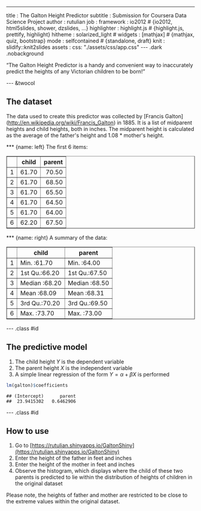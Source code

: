 ---
title       : The Galton Height Predictor
subtitle    : Submission for Coursera Data Science Project
author      : rutulian
job         : 
framework   : io2012        # {io2012, html5slides, shower, dzslides, ...}
highlighter : highlight.js  # {highlight.js, prettify, highlight}
hitheme     : solarized_light     # 
widgets     : [mathjax]            # {mathjax, quiz, bootstrap}
mode        : selfcontained # {standalone, draft}
knit        : slidify::knit2slides
assets      :
        css: "./assets/css/app.css"
--- .dark .nobackground


<q>The Galton Height Predictor is a handy and convenient way to inaccurately
predict the heights of any Victorian children to be born!</q>

--- &twocol

## The dataset
The data used to create this predictor was collected by [Francis Galton]
(http://en.wikipedia.org/wiki/Francis_Galton) in 1885.  It is a list of
midparent heights and child heights, both in inches.  The midparent height
is calculated as the average of the father's height and 1.08 * mother's height.

*** {name: left}
The first 6 items:
<!-- html table generated in R 3.1.2 by xtable 1.7-4 package -->
<!-- Thu Nov 20 18:00:50 2014 -->
<table border=1>
<tr> <th>  </th> <th> child </th> <th> parent </th>  </tr>
  <tr> <td align="right"> 1 </td> <td align="right"> 61.70 </td> <td align="right"> 70.50 </td> </tr>
  <tr> <td align="right"> 2 </td> <td align="right"> 61.70 </td> <td align="right"> 68.50 </td> </tr>
  <tr> <td align="right"> 3 </td> <td align="right"> 61.70 </td> <td align="right"> 65.50 </td> </tr>
  <tr> <td align="right"> 4 </td> <td align="right"> 61.70 </td> <td align="right"> 64.50 </td> </tr>
  <tr> <td align="right"> 5 </td> <td align="right"> 61.70 </td> <td align="right"> 64.00 </td> </tr>
  <tr> <td align="right"> 6 </td> <td align="right"> 62.20 </td> <td align="right"> 67.50 </td> </tr>
   </table>
*** {name: right}
A summary of the data:
<!-- html table generated in R 3.1.2 by xtable 1.7-4 package -->
<!-- Thu Nov 20 18:01:16 2014 -->
<table border=1>
<tr> <th>  </th> <th>     child </th> <th>     parent </th>  </tr>
  <tr> <td align="right"> 1 </td> <td> Min.   :61.70   </td> <td> Min.   :64.00   </td> </tr>
  <tr> <td align="right"> 2 </td> <td> 1st Qu.:66.20   </td> <td> 1st Qu.:67.50   </td> </tr>
  <tr> <td align="right"> 3 </td> <td> Median :68.20   </td> <td> Median :68.50   </td> </tr>
  <tr> <td align="right"> 4 </td> <td> Mean   :68.09   </td> <td> Mean   :68.31   </td> </tr>
  <tr> <td align="right"> 5 </td> <td> 3rd Qu.:70.20   </td> <td> 3rd Qu.:69.50   </td> </tr>
  <tr> <td align="right"> 6 </td> <td> Max.   :73.70   </td> <td> Max.   :73.00   </td> </tr>
   </table>

--- .class #id

## The predictive model
1. The child height $Y$ is the dependent variable
2. The parent height $X$ is the independent variable
3. A simple linear regression of the form $Y = \alpha + \beta X$ is performed


```r
lm(galton)$coefficients
```

```
## (Intercept)      parent 
##  23.9415302   0.6462906
```

--- .class #id

## How to use
1. Go to [https://rutulian.shinyapps.io/GaltonShiny](https://rutulian.shinyapps.io/GaltonShiny)
2. Enter the height of the father in feet and inches
3. Enter the height of the mother in feet and inches
4. Observe the histogram, which displays where the child of these
two parents is predicted to lie within the distribution of heights
of children in the original dataset

Please note, the heights of father and mother are restricted to be
close to the extreme values within the original dataset.


